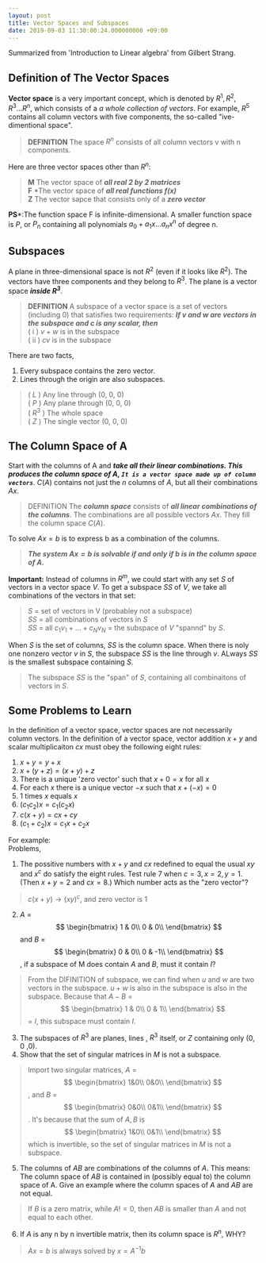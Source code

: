 ```yaml
---
layout: post
title: Vector Spaces and Subspaces
date: 2019-09-03 11:30:00:24.000000000 +09:00
---
```

Summarized from 'Introduction to Linear algebra' from Gilbert Strang.
## Definition of The Vector Spaces
**Vector space** is a very important concept, which is denoted by $R^1, R^2, R^3 ... R^n$, which consists of a *a whole collection of vectors*. For example, $R^5$ contains all column vectors with five components, the so-called "ive-dimentional space".
> **DEFINITION** The space $R^n$ consists of all column vectors v with n components.

Here are three vector spaces other than $R^n$:
> **M** The vector space of ***all real 2 by 2 matrices*** <br>
> **F** *The vector space of ***all real functions $f(x)$*** <br>
> **Z** The vector sapce that consists only of a ***zero vector***

**PS***:The function space F is infinite-dimensional. A smaller function space is $P$, or $P_n$ containing all polynomials $a_0 + a_1x ... a_nx^n$ of degree n.
## Subspaces
A plane in three-dimensional space is not $R^2$ (even if it looks like $R^2$). The vectors have three components and they belong to $R^3$. The plane is a vector space ***inside $R^3$***.
> **DEFINITION** A subspace of a vector space is a set of vectors (including 0) that satisfies two requirements: ***If $v$ and $w$ are vectors in the subspace and $c$ is any scalar, then<br>***
> ( i ) $v+w$ is in the subspace <br>
> ( ii ) $cv$ is in the subspace

There are two facts,
1. Every subspace contains the zero vector.
2. Lines through the origin are also subspaces.

> ( $L$ ) Any line through (0, 0, 0)<br>
> ( $P$ ) Any plane through (0, 0, 0)<br>
> ( $R^3$ ) The whole space<br>
> ( $Z$ ) The single vector (0, 0, 0)

## The Column Space of A
Start with the columns of A and ***take all their linear combinations. This produces the column space of A, `It is a vector space made up of column vectors`***. $C(A)$ contains not just the $n$ columns of $A$, but all their combinations $Ax$.
> DEFINITION The ***column space*** consists of ***all linear combinations of the columns***. The combinations are all possible vectors $Ax$. They fill the column space $C(A)$.

To solve $Ax = b$ is to express b as a combination of the columns.

> ***The system $Ax = b$ is solvable if and only if b is in the column space of $A$.***

**Important:** Instead of columns in $R^m$, we could start with any set $S$ of vectors in a vector space $V$. To get a subspace $SS$ of $V$, we take all combinations of the vectors in that set:

> $S$ = set of vectors in V (probabley not a subspace)<br>
> $SS$ = all combinations of vectors in $S$<br>
> $SS$ = all $c_1v_1 + ...+ c_Nv_N$ = the subspace of $V$ "spannd" by $S$.

When $S$ is the set of columns, $SS$ is the column space. When there is noly one nonzero vector $v$ in $S$, the subspace $SS$ is the line through $v$. ALways $SS$ is the smallest subspace containing $S$.

> The subspace $SS$ is the "span" of $S$, containing all combinaitons of vectors in $S$.

## Some Problems to Learn
In the definition of a vector space, vector spaces are not necessarily column vectors. In the definition of a vector space, vector addition $x+y$ and scalar multiplicaiton $cx$ must obey the following eight rules:
1. $x+y=y+x$
2. $x+(y+z)=(x+y)+z$
3. There is a unique 'zero vector' such that $x+0=x$ for all $x$
4. For each $x$ there is a unique vector $-x$ such that $x + (-x) = 0$
5. 1 times $x$ equals $x$
6. $(c_1c_2)x=c_1(c_2x)$
7. $c(x+y)=cx + cy$
8. $(c_1+c_2)x = c_1x + c_2x$

For example:<br>
Problems, <br>
1. The possitive numbers with $x + y$ and $cx$ redefined to equal the usual $xy$ and $x^c$ do satisfy the eight rules. Test rule 7 when $c =3, x = 2, y =1$. (Then $x+y=2$ and $cx=8$.) Which number acts as the "zero vector"?
> $c(x+y)\to(xy)^c$, and zero vector is 1
2. $A$ = 
$$
 \begin{bmatrix}
 1 & 0\\
 0 & 0\\
 \end{bmatrix}
$$
and $B$ = 
$$
 \begin{bmatrix}
 0 & 0\\
 0 & -1\\
 \end{bmatrix}
$$
, if a subspace of M does contain $A$ and $B$, must it contain $I$?
> From the DIFINITION of subspace, we can find when $u$ and $w$ are two vectors in the subspace. $u + w$ is also in the subspace is also in the subspace. Because that $A - B$ = 
$$
 \begin{bmatrix}
 1 & 0\\
 0 & 1\\
 \end{bmatrix}
$$
= $I$, this subspace must contain $I$.
3. The subspaces of $R^3$ are planes, lines , $R^3$ itself, or $Z$ containing only (0, 0 ,0).
4. Show that the set of singular matrices in $M$ is not a subspace.
> Import two singular matrices, $A$ =
$$
 \begin{bmatrix}
 1&0\\
 0&0\\
 \end{bmatrix}
$$
, and $B$ = 
$$
 \begin{bmatrix}
 0&0\\
 0&1\\
 \end{bmatrix}
$$
. It's because that the sum of $A,B$ is 
$$
 \begin{bmatrix}
 1&0\\
 0&1\\
 \end{bmatrix}
$$
which is invertible, so the set of singular matrices in $M$ is not a subspace.
5. The columns of $AB$ are combinations of the columns of $A$. This means: The column space of $AB$ is contained in (possibly equal to) the column space of A. Give an example where the column spaces of $A$ and $AB$ are not equal.
> If $B$ is a zero matrix, while $A!=0$, then $AB$ is smaller than $A$ and not equal to each other.
6. If $A$ is any n by n invertible matrix, then its column space is $R^n$, WHY?
> $Ax = b$ is always solved by $x = A^{-1}b$



